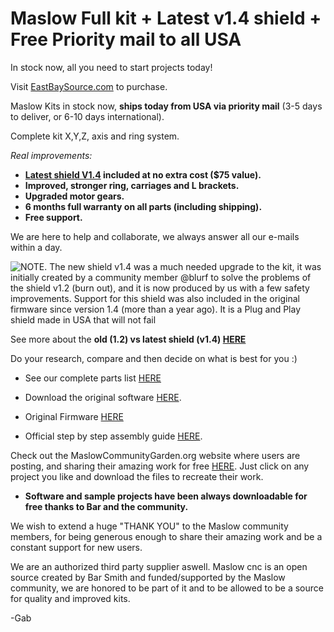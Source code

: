 # Maslow Full kit + Latest v1.4 shield + Free Priority mail to all USA

In stock now, all you need to start projects today!

Visit [EastBaySource.com](https://www.eastbaysource.com/collections/all) to purchase.

Maslow Kits in stock now, **ships today from USA via priority mail** (3-5 days to deliver, or 6-10 days international).

Complete kit X,Y,Z, axis and ring system.

*Real improvements:*                                                                                                                    

- **[Latest shield V1.4](https://www.eastbaysource.com/blogs/product-info/product-detail) included at no extra cost ($75 value).**
- **Improved, stronger ring, carriages and L brackets.**                                                                              
- **Upgraded motor gears.**                                                                                                           
- **6 months full warranty on all parts (including shipping).**                                                                         
- **Free support.**      

We are here to help and collaborate, we always answer all our e-mails within a day.

![NOTE. The new shield v1.4 was a much needed upgrade to the kit, it was initially created by a community member @blurf to solve the problems of the shield v1.2 (burn out), and it is now produced by us with a few safety improvements. 
Support for this shield was also included in the original firmware since version 1.4 (more than a year ago). It is a Plug and Play shield made in USA that will not fail](https://raw.githubusercontent.com/MaslowCommunityGarden/Maslow-kits-for-sale-soon./master/note.gif)

See more about the **old (1.2) vs latest shield (v1.4) [HERE](https://www.eastbaysource.com/blogs/product-info/product-detail)**

Do your research, compare and then decide on what is best for you :)

- See our complete parts list [HERE](https://www.eastbaysource.com/blogs/news/maslow-full-kit-parts-list)

- Download the original software [HERE](https://github.com/MaslowCNC/GroundControl/releases). 

- Original Firmware [HERE](https://github.com/MaslowCNC/Firmware/releases/)

- Official step by step assembly guide [HERE](https://www.maslowcnc.com/assemblyguide).

Check out the MaslowCommunityGarden.org website where users are posting, and sharing their amazing work for free [HERE](http://maslowcommunitygarden.org/index.html). Just click on any project you like and download the files to recreate their work.

- **Software and sample projects have been always downloadable for free thanks to Bar and the community.**

We wish to extend a huge "THANK YOU" to the Maslow community members, for being generous enough to share their amazing work and be a constant support for new users. 

We are an authorized third party supplier aswell. Maslow cnc is an open source created by Bar Smith and funded/supported by the Maslow community, we are honored to be part of it and to be allowed to be a source for quality and improved kits.


-Gab

